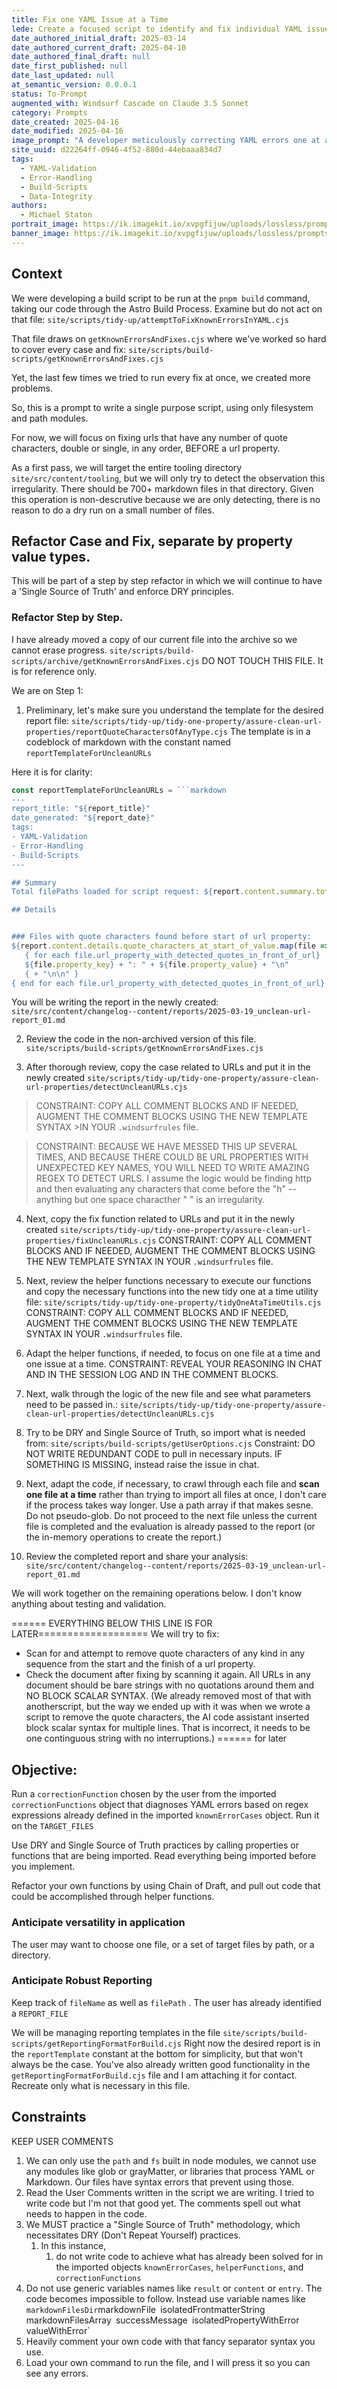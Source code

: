 ```yaml
---
title: Fix one YAML Issue at a Time
lede: Create a focused script to identify and fix individual YAML issues in frontmatter without causing cascading problems
date_authored_initial_draft: 2025-03-14
date_authored_current_draft: 2025-04-10
date_authored_final_draft: null
date_first_published: null
date_last_updated: null
at_semantic_version: 0.0.0.1
status: To-Prompt
augmented_with: Windsurf Cascade on Claude 3.5 Sonnet
category: Prompts
date_created: 2025-04-16
date_modified: 2025-04-16
image_prompt: "A developer meticulously correcting YAML errors one at a time in a code editor, with a progress tracker, error highlights, and a sense of careful, incremental improvement. The scene is orderly, with a focus on accuracy and systematic problem-solving."
site_uuid: d22264ff-0946-4f52-880d-44ebaaa834d7
tags: 
  - YAML-Validation
  - Error-Handling
  - Build-Scripts
  - Data-Integrity
authors:
  - Michael Staton
portrait_image: https://ik.imagekit.io/xvpgfijuw/uploads/lossless/prompts/data-integrity/2025-05-04_portrait_image_Fix-one-YAML-Issue-at-a-Time_d59527e3-5b39-4d4e-bcec-9f78f609e191_WZZTHQMau.webp
banner_image: https://ik.imagekit.io/xvpgfijuw/uploads/lossless/prompts/data-integrity/2025-05-04_banner_image_Fix-one-YAML-Issue-at-a-Time_cf494f04-600e-4b8c-a638-d938092f6f59_cD9OBK7Ai.webp
---
```

## Context
We were developing a build script to be run at the `pnpm build` command, taking our code through the Astro Build Process.  Examine but do not act on that file:
`site/scripts/tidy-up/attemptToFixKnownErrorsInYAML.cjs`

That file draws on `getKnownErrorsAndFixes.cjs` where we've worked so hard to cover every case and fix:
`site/scripts/build-scripts/getKnownErrorsAndFixes.cjs`

Yet, the last few times we tried to run every fix at once, we created more problems. 

So, this is a prompt to write a single purpose script, using only filesystem and path modules. 

For now, we will focus on fixing urls that have any number of quote characters, double or single, in any order, BEFORE a url property.  

As a first pass, we will target the entire tooling directory `site/src/content/tooling`, but we will only try to detect the observation this irregularity.  There should be 700+ markdown files in that directory.  Given this operation is non-descrutive because we are only detecting, there is no reason to do a dry run on a small number of files.  

## Refactor Case and Fix, separate by property value types.
This will be part of a step by step refactor in which we will continue to have a 'Single Source of Truth' and enforce DRY principles.

### Refactor Step by Step.

I have already moved a copy of our current file into the archive so we cannot erase progress.
`site/scripts/build-scripts/archive/getKnownErrorsAndFixes.cjs` 
DO NOT TOUCH THIS FILE. It is for reference only. 

We are on Step 1:

1. Preliminary, let's make sure you understand the template for the desired report file:
`site/scripts/tidy-up/tidy-one-property/assure-clean-url-properties/reportQuoteCharactersOfAnyType.cjs`
The template is in a codeblock of markdown with the constant named `reportTemplateForUncleanURLs`

Here it is for clarity:
```javascript
const reportTemplateForUncleanURLs = ```markdown
---
report_title: "${report_title}"
date_generated: "${report_date}"
tags:
- YAML-Validation
- Error-Handling
- Build-Scripts
---

## Summary
Total filePaths loaded for script request: ${report.content.summary.total_files}

## Details


### Files with quote characters found before start of url property:
${report.content.details.quote_characters_at_start_of_value.map(file => `[[${path.basename(file, '.md')}]]`).join('\n')}
   { for each file.url_property_with_detected_quotes_in_front_of_url}   
   ${file.property_key} + ": " + ${file.property_value} + "\n"
   { + "\n\n" }
{ end for each file.url_property_with_detected_quotes_in_front_of_url}

```


You will be writing the report in the newly created:
`site/src/content/changelog--content/reports/2025-03-19_unclean-url-report_01.md`

2. Review the code in the non-archived version of this file. 
`site/scripts/build-scripts/getKnownErrorsAndFixes.cjs`

3. After thorough review, copy the case related to URLs and put it in the newly created 
`site/scripts/tidy-up/tidy-one-property/assure-clean-url-properties/detectUncleanURLs.cjs`

>CONSTRAINT: COPY ALL COMMENT BLOCKS AND IF NEEDED, AUGMENT THE COMMENT BLOCKS USING THE NEW TEMPLATE SYNTAX >IN YOUR `.windsurfrules` file.

>CONSTRAINT: BECAUSE WE HAVE MESSED THIS UP SEVERAL TIMES, AND BECAUSE THERE COULD BE URL PROPERTIES WITH 
>UNEXPECTED KEY NAMES, YOU WILL NEED TO WRITE AMAZING REGEX TO DETECT URLS. I assume the logic would be finding http and then evaluating any characters that come before the "h" -- anything but one space characther " " is an irregularity. 

4. Next, copy the fix function related to URLs and put it in the newly created 
`site/scripts/tidy-up/tidy-one-property/assure-clean-url-properties/fixUncleanURLs.cjs`
CONSTRAINT: COPY ALL COMMENT BLOCKS AND IF NEEDED, AUGMENT THE COMMENT BLOCKS USING THE NEW TEMPLATE SYNTAX IN YOUR `.windsurfrules` file.

5. Next, review the helper functions necessary to execute our functions and copy the necessary functions into the new tidy one at a time utility file:
`site/scripts/tidy-up/tidy-one-property/tidyOneAtaTimeUtils.cjs`
CONSTRAINT: COPY ALL COMMENT BLOCKS AND IF NEEDED, AUGMENT THE COMMENT BLOCKS USING THE NEW TEMPLATE SYNTAX IN YOUR `.windsurfrules` file.

6. Adapt the helper functions, if needed, to focus on one file at a time and one issue at a time. 
CONSTRAINT: REVEAL YOUR REASONING IN CHAT AND IN THE SESSION LOG AND IN THE COMMENT BLOCKS. 

7. Next, walk through the logic of the new file and see what parameters need to be passed in.:
`site/scripts/tidy-up/tidy-one-property/assure-clean-url-properties/detectUncleanURLs.cjs` 

8. Try to be DRY and Single Source of Truth, so import what is needed from:
`site/scripts/build-scripts/getUserOptions.cjs`
Constraint: DO NOT WRITE REDUNDANT CODE to pull in necessary inputs. IF SOMETHING IS MISSING, instead raise the issue in chat.  

9. Next, adapt the code, if necessary, to crawl through each file and **scan one file at a time** rather than trying to import all files at once, I don't care if the process takes way longer. Use a path array if that makes sesne. Do not pseudo-glob. Do not proceed to the next file unless the current file is completed and the evaluation is already passed to the report (or the in-memory operations to create the report.)

10. Review the completed report and share your analysis:
`site/src/content/changelog--content/reports/2025-03-19_unclean-url-report_01.md`




We will work together on the remaining operations below. I don't know anything about testing and validation.  

====== EVERYTHING BELOW THIS LINE IS FOR LATER===================
We will try to fix:
- Scan for and attempt to remove quote characters of any kind in any sequence from the start and the finish of a url property. 
- Check the document after fixing by scanning it again.  All URLs in any document should be bare strings with no quotations around them and NO BLOCK SCALAR SYNTAX.  (We already removed most of that with anotherscript, but the way we ended up with it was when we wrote a script to remove the quote characters, the AI code assistant inserted block scalar syntax for multiple lines.  That is incorrect, it needs to be one continguous string with no interruptions.)
====== for later





## Objective:
Run a `correctionFunction` chosen by the user from the imported `correctionFunctions` object that diagnoses YAML errors based on regex expressions already defined in the imported `knownErrorCases` object. Run it on the `TARGET_FILES`

Use DRY and Single Source of Truth practices by calling properties or functions that are being imported.  Read everything being imported before you implement. 

Refactor your own functions by using Chain of Draft, and pull out code that could be accomplished through helper functions. 
### Anticipate versatility in application
The user may want to choose one file, or a set of target files by path, or a directory.  
### Anticipate Robust Reporting
Keep track of `fileName` as well as `filePath` .  The user has already identified a `REPORT_FILE`

We will be managing reporting templates in the file `site/scripts/build-scripts/getReportingFormatForBuild.cjs`  Right now the desired report is in the `reportTemplate` constant at the bottom for simplicity, but that won't always be the case.  You've also already written good functionality in the `getReportingFormatForBuild.cjs` file and I am attaching it for contact.  Recreate only what is necessary in this file.  

## Constraints
KEEP USER COMMENTS
1. We can only use the `path` and `fs` built in node modules, we cannot use any modules like glob or grayMatter, or libraries that process YAML or Markdown.  Our files have syntax errors that prevent using those. 
2. Read the User Comments written in the script we are writing.  I tried to write code but I'm not that good yet.  The comments spell out what needs to happen in the code.  
3. We MUST practice a "Single Source of Truth" methodology, which necessitates DRY (Don't Repeat Yourself) practices.  
	1. In this instance, 
		1. do not write code to achieve what has already been solved for in the imported objects `knownErrorCases`, `helperFunctions`, and `correctionFunctions`
4. Do not use generic variables names like `result` or `content` or `entry`. The code becomes impossible to follow.  Instead use variable names like `markdownFilesDir`markdownFile` `isolatedFrontmatterString` `markdownFilesArray` `successMessage` `isolatedPropertyWithError` `valueWithError`
5. Heavily comment your own code with that fancy separator syntax you use. 
6. Load your own command to run the file, and I will press it so you can see any errors.